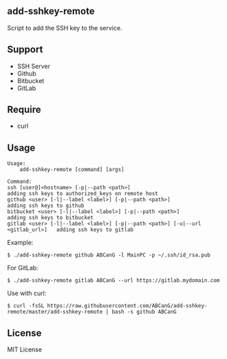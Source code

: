add-sshkey-remote
--
Script to add the SSH key to the service.

## Support
* SSH Server
* Github
* Bitbucket
* GitLab

## Require
* curl

## Usage

```
Usage:
    add-sshkey-remote [command] [args]

Command:
ssh [user@]<hostname> [-p|--path <path>]                                        adding ssh keys to authorized_keys on remote host
github <user> [-l|--label <label>] [-p|--path <path>]                           adding ssh keys to github
bitbucket <user> [-l|--label <label>] [-p|--path <path>]                        adding ssh keys to bitbucket
gitlab <user> [-l|--label <label>] [-p|--path <path>] [-u|--url <gitlab_url>]   adding ssh keys to gitlab
```

Example:

```
$ ./add-sshkey-remote github ABCanG -l MainPC -p ~/.ssh/id_rsa.pub
```

For GitLab:
```
$ ./add-sshkey-remote gitlab ABCanG --url https://gitlab.mydomain.com
```

Use with curl:
```
$ curl -fsSL https://raw.githubusercontent.com/ABCanG/add-sshkey-remote/master/add-sshkey-remote | bash -s github ABCanG
```

## License
MIT License
